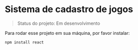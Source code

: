 # Sistema de cadastro de jogos

> Status do projeto: Em desenvolvimento

Para rodar esse projeto em sua máquina, por favor instalar:

```
npm install react
```
